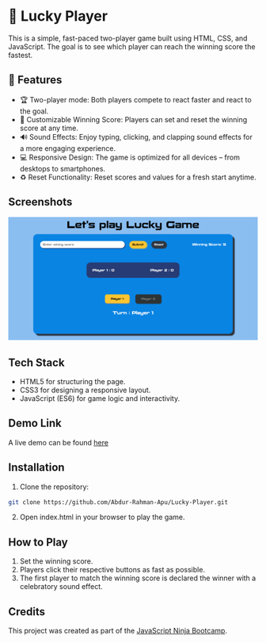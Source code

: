 # 🥳 Lucky Player

This is a simple, fast-paced two-player game built using HTML, CSS, and JavaScript. The goal is to see which player can reach the winning score the fastest.

## 🌟 Features

- 🏆 Two-player mode: Both players compete to react faster and react to the goal.
- 🎯 Customizable Winning Score: Players can set and reset the winning score at any time.
- 🔊 Sound Effects: Enjoy typing, clicking, and clapping sound effects for a more engaging experience.
- 💻 Responsive Design: The game is optimized for all devices – from desktops to smartphones.
- ♻️ Reset Functionality: Reset scores and values for a fresh start anytime.

## Screenshots

![Home page](./screenshots/home.png)

## Tech Stack

- HTML5 for structuring the page.
- CSS3 for designing a responsive layout.
- JavaScript (ES6) for game logic and interactivity.

## Demo Link

A live demo can be found [here](https://abdur-rahman-apu.github.io/Lucky-Player/)

## Installation

1.  Clone the repository:

```bash
git clone https://github.com/Abdur-Rahman-Apu/Lucky-Player.git
```

2.  Open index.html in your browser to play the game.

## How to Play

1. Set the winning score.
2. Players click their respective buttons as fast as possible.
3. The first player to match the winning score is declared the winner with a celebratory sound effect.

## Credits

This project was created as part of the [JavaScript Ninja Bootcamp](https://webdeveloperbd.net/js-bootcamp/).
